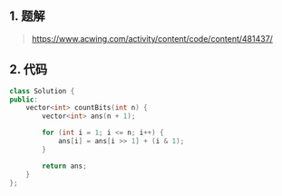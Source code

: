 ## 1. 题解
> https://www.acwing.com/activity/content/code/content/481437/

## 2. 代码
```c++
class Solution {
public:
    vector<int> countBits(int n) {
        vector<int> ans(n + 1);

        for (int i = 1; i <= n; i++) {
            ans[i] = ans[i >> 1] + (i & 1);
        }

        return ans;
    }
};
```